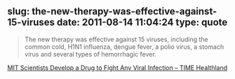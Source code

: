 slug: the-new-therapy-was-effective-against-15-viruses
date: 2011-08-14 11:04:24
type: quote
---

> The new therapy was effective against 15 viruses, including the common cold, H1N1 influenza, dengue fever, a polio virus, a stomach virus and several types of hemorrhagic fever.

[MIT Scientists Develop a Drug to Fight Any Viral Infection – TIME Healthland](http://healthland.time.com/2011/08/11/mit-scientists-develop-a-drug-to-fight-any-viral-infection/)
